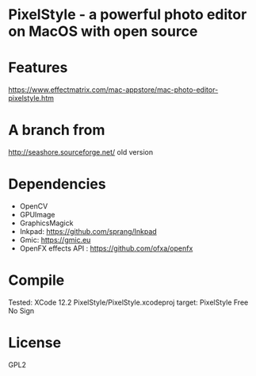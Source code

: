 # PixelStyle  - a powerful photo editor on MacOS with open source
 

# Features 

https://www.effectmatrix.com/mac-appstore/mac-photo-editor-pixelstyle.htm

# A branch from 

  http://seashore.sourceforge.net/ old version

# Dependencies

  *  OpenCV
  *  GPUImage
  *  GraphicsMagick
  *  Inkpad: https://github.com/sprang/Inkpad 
  *  Gmic: https://gmic.eu
  *  OpenFX effects API : https://github.com/ofxa/openfx

#  Compile
Tested: XCode 12.2 PixelStyle/PixelStyle.xcodeproj  target: PixelStyle Free No Sign

#   License
 GPL2
